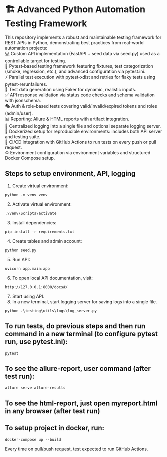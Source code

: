 # 🏗️ Advanced Python Automation Testing Framework
This repository implements a robust and maintainable testing framework for REST APIs in Python, demonstrating best practices from real-world automation projects:  
💻 Custom API implementation (FastAPI + seed data via seed.py) used as a controllable target for testing.  
🧰 Pytest-based testing framework featuring fixtures, test categorization (smoke, regression, etc.), and advanced configuration via pytest.ini.  
⚡ Parallel test execution with pytest-xdist and retries for flaky tests using pytest-rerunfailures.  
🧬 Test data generation using Faker for dynamic, realistic inputs.  
✅ API response validation via status code checks and schema validation with jsonschema.  
🎭 Auth & role-based tests covering valid/invalid/expired tokens and roles (admin/user).  
📊 Reporting: Allure & HTML reports with artifact integration.   
📝 Centralized logging into a single file and optional separate logging server.   
🚀 Dockerized setup for reproducible environments: includes both API server and testing suite.  
🔁 CI/CD integration with GitHub Actions to run tests on every push or pull request.  
⚙️ Environment configuration via environment variables and structured Docker Compose setup.  


## Steps to setup environment, API, logging
1. Create virtual environment:
```
python -m venv venv
```
2. Activate virtual environment:
```
.\venv\Scripts\activate
```
3. Install dependencies:
```
pip install -r requirements.txt
```
4. Create tables and admin account:
```
python seed.py
```
5. Run API:
```
uvicorn app.main:app
```
6. To open local API documentation, visit:
```
http://127.0.0.1:8000/docs#/
```
7. Start using API.
8. In a new terminal, start logging server for saving logs into a single file.
```
python .\testing\utils\logs\log_server.py
```

## To run tests, do previous steps and then run command in a new terminal (to configure pytest run, use pytest.ini):
```
pytest
```

## To see the allure-report, user command (after test run):
```
allure serve allure-results
```

## To see the html-report, just open myreport.html in any browser (after test run)

## To setup project in docker, run:
```
docker-compose up --build
```


Every time on pull/push request, test expected to run GitHub Actions.